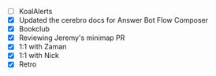 * [ ] KoalAlerts
* [x] Updated the cerebro docs for Answer Bot Flow Composer
* [x] Bookclub
* [x] Reviewing Jeremy's minimap PR
* [x] 1:1 with Zaman
* [x] 1:1 with Nick
* [x] Retro

